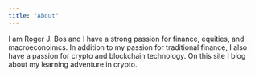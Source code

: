 ```yaml
---
title: "About"
---
```


I am Roger J. Bos and I have a strong passion for finance, equities, and macroeconoimcs.  In addition to my passion for traditional finance, I also have a passion for crypto and blockchain technology.  On this site I blog about my learning adventure in crypto.
